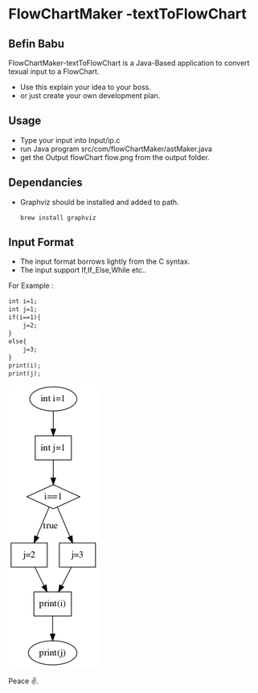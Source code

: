# FlowChartMaker -textToFlowChart
## Befin Babu


FlowChartMaker-textToFlowChart is a Java-Based application to convert texual input to a FlowChart.


- Use this explain your idea to your boss.
- or just create your own development plan.


## Usage

- Type your input into Input/ip.c
- run Java program src/com/flowChartMaker/astMaker.java
- get the Output flowChart flow.png from  the output folder.



## Dependancies



- Graphviz should be installed and added to path.
    ```
    brew install graphviz
    ```


## Input Format

- The input format borrows lightly from the C syntax.
- The input support If,If_Else,While etc..

For Example :
```
int i=1;
int j=1;
if(i==1){
    j=2;
}
else{
    j=3;
}
print(i);
print(j);
```

![alt text](https://github.com/b3f815/flowChartMaker/blob/master/output/flow.png?raw=true)

Peace ✌️.
